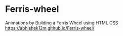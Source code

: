 # Ferris-wheel
Animations by Building a Ferris Wheel using HTML CSS
https://abhishek12m.github.io/Ferris-wheel/
